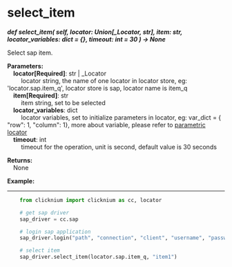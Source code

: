 # select_item

***def select_item(
        self,
        locator: Union[_Locator, str],
        item: str,
        locator_variables: dict = {},
        timeout: int = 30
    ) -> None***  

Select sap item.

**Parameters:**  
    &emsp;**locator[Required]**: str | _Locator  
        &emsp;&emsp; locator string, the name of one locator in locator store, eg: 'locator.sap.item_q', locator store is sap, locator name is item_q  
    &emsp;**item[Required]**: str  
        &emsp;&emsp; item string, set to be selected   
    &emsp;**locator_variables**: dict  
        &emsp;&emsp; locator variables, set to initialize parameters in locator, eg: var_dict = { "row": 1,  "column": 1}, more about variable, please refer to [parametric locator](./doc/automation/parametric_locator.md)  
    &emsp;**timeout**: int  
        &emsp;&emsp; timeout for the operation, unit is second, default value is 30 seconds 

**Returns:**  
    &emsp;None

**Example:**
***
```python
    from clicknium import clicknium as cc, locator

    # get sap driver
    sap_driver = cc.sap

    # login sap application
    sap_driver.login("path", "connection", "client", "username", "password")

    # select item
    sap_driver.select_item(locator.sap.item_q, "item1")
```